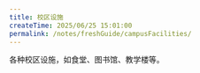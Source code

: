 ```yaml
---
title: 校区设施
createTime: 2025/06/25 15:01:00
permalink: /notes/freshGuide/campusFacilities/
---
```

各种校区设施，如食堂、图书馆、教学楼等。